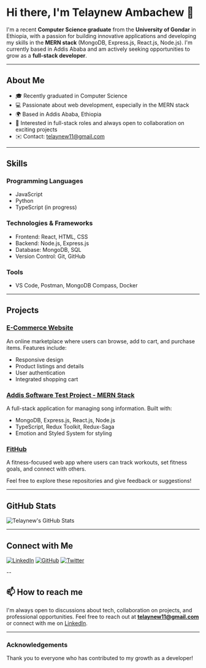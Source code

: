 # Hi there, I'm Telaynew Ambachew 👋

I'm a recent **Computer Science graduate** from the **University of Gondar** in Ethiopia, with a passion for building innovative applications and developing my skills in the **MERN stack** (MongoDB, Express.js, React.js, Node.js). I'm currently based in Addis Ababa and am actively seeking opportunities to grow as a **full-stack developer**. 

---

## About Me

- 🎓 Recently graduated in Computer Science
- 💻 Passionate about web development, especially in the MERN stack
- 🌍 Based in Addis Ababa, Ethiopia
- 🎯 Interested in full-stack roles and always open to collaboration on exciting projects
- ✉️ Contact: [telaynew11@gmail.com](mailto:telaynew11@gmail.com)

---

## Skills

### Programming Languages
- JavaScript
- Python
- TypeScript (in progress)

### Technologies & Frameworks
- Frontend: React, HTML, CSS
- Backend: Node.js, Express.js
- Database: MongoDB, SQL
- Version Control: Git, GitHub

### Tools
- VS Code, Postman, MongoDB Compass, Docker

---

## Projects

### [E-Commerce Website](https://github.com/your-username/ecommerce)
An online marketplace where users can browse, add to cart, and purchase items. Features include:
- Responsive design
- Product listings and details
- User authentication
- Integrated shopping cart

### [Addis Software Test Project - MERN Stack](https://github.com/your-username/addis-software-test)
A full-stack application for managing song information. Built with:
- MongoDB, Express.js, React.js, Node.js
- TypeScript, Redux Toolkit, Redux-Saga
- Emotion and Styled System for styling

### [FitHub](https://github.com/your-username/fithub)
A fitness-focused web app where users can track workouts, set fitness goals, and connect with others. 

Feel free to explore these repositories and give feedback or suggestions!

---

## GitHub Stats

![Telaynew's GitHub Stats](https://github-readme-stats.vercel.app/api?username=your-username&show_icons=true&theme=radical)

---

## Connect with Me

[![LinkedIn](https://img.shields.io/badge/LinkedIn-0077B5?style=for-the-badge&logo=linkedin&logoColor=white)](https://www.linkedin.com/in/telaynew-ambachew-44950825a?&lipi=urn%3Ali%3Apage%3Ad_flagship3_profile_view_base%3BmZS4KOQhSGaIkPr6MeuV1A%3D%3D)
[![GitHub](https://img.shields.io/badge/GitHub-181717?style=for-the-badge&logo=github&logoColor=white)](https://github.com/telaynew12)
[![Twitter](https://img.shields.io/badge/Twitter-1DA1F2?style=for-the-badge&logo=twitter&logoColor=white)](https://twitter.com/telaynew12)

--

## 📫 How to reach me

I'm always open to discussions about tech, collaboration on projects, and professional opportunities. Feel free to reach out at **telaynew11@gmail.com** or connect with me on [LinkedIn](https://linkedin.com/in/your-username).

---

### Acknowledgements
Thank you to everyone who has contributed to my growth as a developer!
